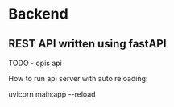 # Backend
## REST API written using fastAPI

TODO - opis api




How to run api server with auto reloading:

uvicorn main:app --reload

